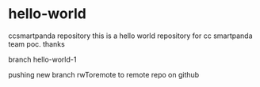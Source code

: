 # hello-world
ccsmartpanda repository
this is a hello world repository for cc smartpanda team poc. thanks

branch hello-world-1

pushing new branch rwToremote to remote repo on github